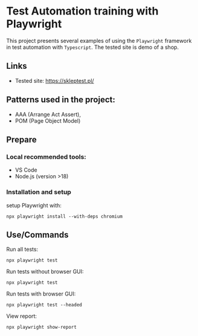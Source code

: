 # Test Automation training with Playwright

This project presents several examples of using the `Playwright` framework in test automation with `Typescript`. The tested site is demo of a shop.

## Links

- Tested site: https://skleptest.pl/

## Patterns used in the project:

- AAA (Arrange Act Assert),
- POM (Page Object Model)

## Prepare

### Local recommended tools:

- VS Code
- Node.js (version >18)

### Installation and setup

setup Playwright with:

```
npx playwright install --with-deps chromium
```

## Use/Commands

Run all tests:

```
npx playwright test
```

Run tests without browser GUI:

```
npx playwright test
```

Run tests with browser GUI:

```
npx playwright test --headed
```

View report:

```
npx playwright show-report
```
